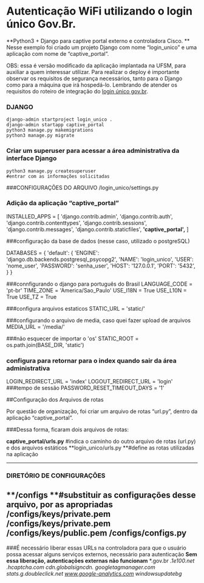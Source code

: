 # **Autenticação WiFi utilizando o login único Gov.Br.**

**Python3 + Django para captive portal externo e controladora Cisco.
**
Nesse exemplo foi criado um projeto Django com nome “login_unico” e uma aplicação com nome de “captive_portal”.


OBS: essa é versão modificado da aplicação implantada na UFSM, para auxiliar a quem interessar utilizar. Para realizar o deploy é importante observar os requisitos de segurança necessários, tanto para o Django como para a máquina que irá hospedá-lo. Lembrando de atender os requisitos do roteiro de integração do [login único gov.br][1].

### DJANGO
```shell
django-admin startproject login_unico .
django-admin startapp captive_portal
python3 manage.py makemigrations
python3 manage.py migrate
```
### Criar um superuser para acessar a área administrativa da interface Django
```shell
python3 manage.py createsuperuser
#entrar com as informações solicitadas
```


###CONFIGURAÇÕES DO ARQUIVO /login_unico/settings.py 

### Adição da aplicação “captive_portal”
INSTALLED_APPS = [
    'django.contrib.admin',
    'django.contrib.auth',
    'django.contrib.contenttypes',
    'django.contrib.sessions',
    'django.contrib.messages',
    'django.contrib.staticfiles',
    **'captive_portal',**
]

###configuração da base de dados (nesse caso, utilizado o postgreSQL)


DATABASES = {
    'default': {
        'ENGINE': 'django.db.backends.postgresql_psycopg2',
        'NAME': 'login_unico',
        'USER': 'nome_user',
        'PASSWORD': 'senha_user',
        'HOST': '127.0.0.1',
        'PORT': '5432',
    }
}

###connfigurando o django para português do Brasil
LANGUAGE_CODE = 'pt-br'
TIME_ZONE = 'America/Sao_Paulo'
USE_I18N = True
USE_L10N = True
USE_TZ = True

###configura arquivos estaticos
STATIC_URL = 'static/'

###configurando o arquivo de media, caso quei fazer upload de arquivos
MEDIA_URL = '/media/'

###não esquecer de importar o 'os'
STATIC_ROOT = os.path.join(BASE_DIR, 'static')
### configura para retornar para o index quando sair da área administrativa
LOGIN_REDIRECT_URL = 'index'
LOGOUT_REDIRECT_URL = 'login'
###tempo de sessão
PASSWORD_RESET_TIMEOUT_DAYS = '1'

##Configuração dos Arquivos de rotas 

Por questão de organização, foi criar um arquivo de rotas “url.py”, dentro da aplicação “captive_portal”. 

###Dessa forma, ficaram dois arquivos de rotas:

**captive_portal/urls.py** #indica o caminho do outro arquivo de rotas (url.py) e dos arquivos estáticos
**login_unico/urls.py **#define as rotas utilizadas na aplicação


------------
### DIRETÓRIO DE CONFIGURAÇÕES
**/configs **#substituir as configurações desse arquivo, por as apropriadas
**/configs/keys/private.pem
/configs/keys/private.pem
/configs/keys/public.pem
/configs/configs.py**
------------


###É necessário liberar essas URLs na controladora para que o usuário possa acessar alguns serviços externos, necessário para autenticação
**Sem essa liberação, autenticações externas não funcionam**
    *.gov.br
    *.1e100.net
    *.hcaptcha.com
    cdn.globalsigncdn.*
    *googletagmanager.com
    stats.g.doubleclick.net
    www.google-analytics.com*
    windowsupdatebg*










[1]: https://manual-roteiro-integracao-login-unico.servicos.gov.br/pt/stable/index.html "login único gov.br"
